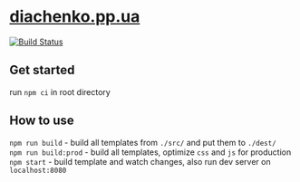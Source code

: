 # [diachenko.pp.ua](https://diachenko.pp.ua)

[![Build Status](https://travis-ci.org/dyaroman/dyaroman.com.svg?branch=master)](https://travis-ci.org/dyaroman/dyaroman.com)

## Get started

run `npm ci` in root directory  

## How to use

`npm run build` - build all templates from `./src/` and put them to `./dest/`  
`npm run build:prod` - build all templates, optimize `css` and `js` for production  
`npm start` - build template and watch changes, also run dev server on `localhost:8080`  
